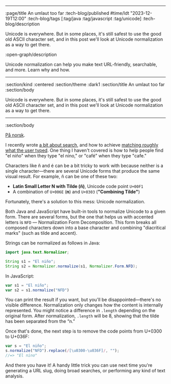 --------------------------------------------------------------------------------
:page/title An umlaut too far
:tech-blog/published #time/ldt "2023-12-19T12:00"
:tech-blog/tags [:tag/java :tag/javascript :tag/unicode]
:tech-blog/description

Unicode is everywhere. But in some places, it's still safest to use the good old
ASCII character set, and in this post we'll look at Unicode normalization as a
way to get there.

:open-graph/description

Unicode normalization can help you make text URL-friendly, searchable, and more.
Learn why and how.

--------------------------------------------------------------------------------
:section/kind :centered
:section/theme :dark1
:section/title An umlaut too far
:section/body

Unicode is everywhere. But in some places, it's still safest to use the good old
ASCII character set, and in this post we'll look at Unicode normalization as a
way to get there.

--------------------------------------------------------------------------------
:section/body

[På norsk](https://parenteser.mattilsynet.io/pull-requests/).

I recently wrote [a bit about search](/fulltext-search/), and how to achieve
[matching roughly what the user typed](/weighted-fulltext-search/). One thing I
haven't covered is how to help people find "el niño" when they type "el nino,"
or "café" when they type "cafe."

Characters like ñ and é can be a bit tricky to work with because neither is a
single character—there are several Unicode forms that produce the same visual
result. For example, ñ can be one of these two:

- **Latin Small Letter N with Tilde (ñ)**, Unicode code point `U+00F1`
- A combination of `U+006E` (**n**) and `U+0303` (**"Combining Tilde"**)

Fortunately, there's a solution to this mess: Unicode normalization.

Both Java and JavaScript have built-in tools to normalize Unicode to a given
form. There are several forms, but the one that helps us with accented letters
is `NFD` — Normalization Form Decomposition. This form breaks all composed
characters down into a base character and combining "diacritical marks" (such as
tilde and accent).

Strings can be normalized as follows in Java:

```java
import java.text.Normalizer;

String s1 = "El niño";
String s2 = Normalizer.normalize(s1, Normalizer.Form.NFD);
```

In JavaScript:

```js
var s1 = "El niño";
var s2 = s1.normalize("NFD")
```

You can print the result if you want, but you'll be disappointed—there's no
visible difference. Normalization only changes how the content is internally
represented. You might notice a difference in `.length` depending on the
original form. After normalization, `.length` will be 8, showing that the tilde
has been separated from the “n.”

Once that's done, the next step is to remove the code points from U+0300 to
U+036F:

```javascript
var s = "El niño";
s.normalize("NFD").replace(/[\u0300-\u036F]/, "");
//=> "El nino"
```

And there you have it! A handy little trick you can use next time you're
generating a URL slug, doing broad searches, or performing any kind of text
analysis.
